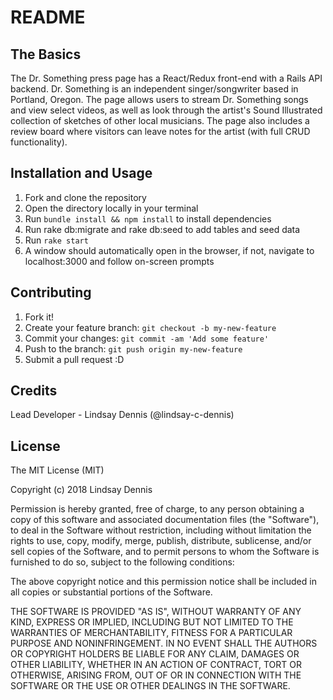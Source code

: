 # README

## The Basics

The Dr. Something press page has a React/Redux front-end with a Rails API backend. Dr. Something is an independent singer/songwriter based in Portland, Oregon. The page allows users to stream Dr. Something songs and view select videos, as well as look through the artist's Sound Illustrated collection of sketches of other local musicians. The page also includes a review board where visitors can leave notes for the artist (with full CRUD functionality).
 
## Installation and Usage
 
1. Fork and clone the repository
2. Open the directory locally in your terminal
3. Run <code>bundle install && npm install</code> to install dependencies
4. Run rake db:migrate and rake db:seed to add tables and seed data
5. Run <code>rake start</code>
6. A window should automatically open in the browser, if not, navigate to localhost:3000 and follow on-screen prompts
 
 
## Contributing
 
1. Fork it!
2. Create your feature branch: `git checkout -b my-new-feature`
3. Commit your changes: `git commit -am 'Add some feature'`
4. Push to the branch: `git push origin my-new-feature`
5. Submit a pull request :D
 

 
## Credits
 
Lead Developer - Lindsay Dennis (@lindsay-c-dennis)
 
## License
 
The MIT License (MIT)

Copyright (c) 2018 Lindsay Dennis

Permission is hereby granted, free of charge, to any person obtaining a copy of this software and associated documentation files (the "Software"), to deal in the Software without restriction, including without limitation the rights to use, copy, modify, merge, publish, distribute, sublicense, and/or sell copies of the Software, and to permit persons to whom the Software is furnished to do so, subject to the following conditions:

The above copyright notice and this permission notice shall be included in all copies or substantial portions of the Software.

THE SOFTWARE IS PROVIDED "AS IS", WITHOUT WARRANTY OF ANY KIND, EXPRESS OR IMPLIED, INCLUDING BUT NOT LIMITED TO THE WARRANTIES OF MERCHANTABILITY, FITNESS FOR A PARTICULAR PURPOSE AND NONINFRINGEMENT. IN NO EVENT SHALL THE AUTHORS OR COPYRIGHT HOLDERS BE LIABLE FOR ANY CLAIM, DAMAGES OR OTHER LIABILITY, WHETHER IN AN ACTION OF CONTRACT, TORT OR OTHERWISE, ARISING FROM, OUT OF OR IN CONNECTION WITH THE SOFTWARE OR THE USE OR OTHER DEALINGS IN THE SOFTWARE.